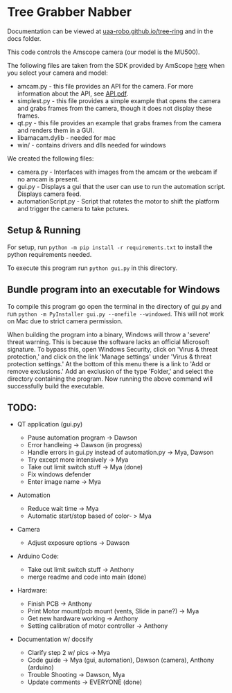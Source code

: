 # Tree Grabber Nabber

Documentation can be viewed at [uaa-robo.github.io/tree-ring](https://uaa-robo.github.io/tree-ring/) and in the docs folder.

This code controls the Amscope camera (our model is the MU500).

The following files are taken from the SDK provided by AmScope [here](https://amscope.com/pages/software-downloads) when you select your camera and model:
* amcam.py - this file provides an API for the camera. For more information about the API, see [API.pdf](API.pdf).
* simplest.py - this file provides a simple example that opens the camera and grabs frames from the camera, though it does not display these frames.
* qt.py - this file provides an example that grabs frames from the camera and renders them in a GUI.
* libamacam.dylib - needed for mac
* win/ - contains drivers and dlls needed for windows

We created the following files:
* camera.py - Interfaces with images from the amcam or the webcam if no amcam is present.
* gui.py - Displays a gui that the user can use to run the automation script. Displays camera feed.
* automationScript.py -  Script that rotates the motor to shift the platform and trigger the camera to take pctures.


## Setup & Running
For setup, run `python -m pip install -r requirements.txt` to install the python requirements needed.

To execute this program run `python gui.py` in this directory.

## Bundle program into an executable for Windows
To compile this program go open the terminal in the directory of gui.py and run `python -m PyInstaller gui.py --onefile --windowed`. This will not work on Mac due to strict camera permission.

When building the program into a binary, Windows will throw a 'severe' threat warning. This is
because the software lacks an official Microsoft signature. To bypass this, open Windows Security,
click on 'Virus & threat protection,' and click on the link 'Manage settings' under 'Virus & threat
protection settings.' At the bottom of this menu there is a link to 'Add or remove exclusions.'
Add an exclusion of the type 'Folder,' and select the directory containing the program. Now running
the above command will successfully build the executable.

## TODO:
- QT application (gui.py)
    - Pause automation program  -> Dawson 
    - Error handleing -> Dawson (in progress)
    - Handle errors in gui.py instead of automation.py -> Mya, Dawson 
    - Try except more intensively -> Mya 
    - Take out limit switch stuff -> Mya (done)
    - Fix windows defender
    - Enter image name -> Mya 


- Automation
    - Reduce wait time -> Mya
    - Automatic start/stop based of color- > Mya



- Camera
    - Adjust exposure options   -> Dawson


- Arduino Code:
    - Take out limit switch stuff -> Anthony
    - merge readme and code into main (done)

- Hardware:
    - Finish PCB -> Anthony 
    - Print Motor mount/pcb mount  (vents, Slide in pane?) -> Mya
    - Get new hardware working -> Anthony 
    - Setting calibration of motor controller -> Anthony

- Documentation w/ docsify
    - Clarify step 2 w/ pics -> Mya 
    - Code guide -> Mya (gui, automation), Dawson (camera), Anthony (arduino)
    - Trouble Shooting -> Dawson, Mya
    - Update comments -> EVERYONE (done)
